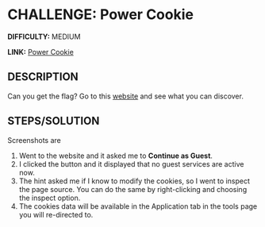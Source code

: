 # CHALLENGE: Power Cookie

**DIFFICULTY:** MEDIUM

**LINK:** [Power Cookie](https://play.picoctf.org/practice/challenge/288?category=1&originalEvent=70&page=1&retired=0&search=&solved=0)

## DESCRIPTION
Can you get the flag?
Go to this [website](http://saturn.picoctf.net:63199/) and see what you can discover.

## STEPS/SOLUTION
Screenshots are 
1. Went to the website and it asked me to **Continue as Guest**.
2. I clicked the button and it displayed that no guest services are active now.
3. The hint asked me if I know to modify the cookies, so I went to inspect the page source. You can do the same by right-clicking and choosing the inspect option.
4. The cookies data will be available in the Application tab in the tools page you will re-directed to.

